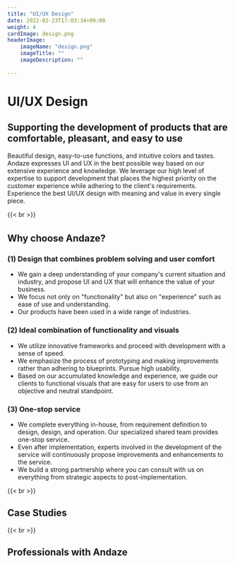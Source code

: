 ```yaml
---
title: "UI/UX Design"
date: 2022-02-23T17:03:34+09:00
weight: 4
cardImage: design.png
headerImage:
    imageName: "design.png"
    imageTitle: ""
    imageDescription: ""
 
---
```


# UI/UX Design

## Supporting the development of products that are comfortable, pleasant, and easy to use   
Beautiful design, easy-to-use functions, and intuitive colors and tastes. Andaze expresses UI and UX in the best possible way based on our extensive experience and knowledge. We leverage our high level of expertise to support development that places the highest priority on the customer experience while adhering to the client's requirements. Experience the best UI/UX design with meaning and value in every single piece.

{{< br >}}

## Why choose Andaze?　
### (1) Design that combines problem solving and user comfort
* We gain a deep understanding of your company's current situation and industry, and propose UI and UX that will enhance the value of your business.
* We focus not only on "functionality" but also on "experience" such as ease of use and understanding.
* Our products have been used in a wide range of industries.

### (2) Ideal combination of functionality and visuals
* We utilize innovative frameworks and proceed with development with a sense of speed.
* We emphasize the process of prototyping and making improvements rather than adhering to blueprints. Pursue high usability.
* Based on our accumulated knowledge and experience, we guide our clients to functional visuals that are easy for users to use from an objective and neutral standpoint.

### (3) One-stop service
* We complete everything in-house, from requirement definition to design, design, and operation. Our specialized shared team provides one-stop service.
* Even after implementation, experts involved in the development of the service will continuously propose improvements and enhancements to the service.
* We build a strong partnership where you can consult with us on everything from strategic aspects to post-implementation.

{{< br >}}

## Case Studies

{{< br >}}

## Professionals with Andaze